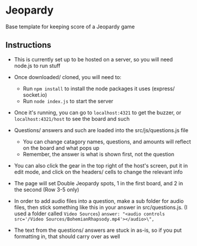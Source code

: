 # Jeopardy

Base template for keeping score of a Jeopardy game

## Instructions

* This is currently set up to be hosted on a server, so you will need node.js to run stuff
* Once downloaded/ cloned, you will need to: 
  * Run `npm install` to install the node packages it uses (express/ socket.io)
  * Run `node index.js` to start the server
* Once it's running, you can go to `localhost:4321` to get the buzzer, or `localhost:4321/host` to see the board and such


* Questions/ answers and such are loaded into the src/js/questions.js file
  * You can change catagory names, questions, and amounts will reflect on the board and what pops up
  * Remember, the answer is what is shown first, not the question

* You can also click the gear in the top right of the host's screen, put it in edit mode, and click on the headers/ cells to change the relevant info


* The page will set Double Jeopardy spots, 1 in the first board, and 2 in the second (Row 3-5 only)


* In order to add audio files into a question, make a sub folder for audio files, then stick something like this in your answer in src/questions.js. (I used a folder called `Video Sources`)
`answer: "<audio controls src='/Video Sources/BohemianRhapsody.mp4'></audio>\",`


* The text from the questions/ answers are stuck in as-is, so if you put formatting in, that should carry over as well
